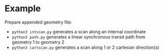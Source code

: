# Example

Prepare appended geometry file: 
* `python3 intscan.py` generates a scan along an internal coordinate
* `python3 path.py` generates a linear synchronous transit path from geometry 1 to geometry 2
* `python3 cartscan.py` generates a scan along 1 or 2 cartesian direction(s)
